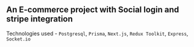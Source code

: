 ## An E-commerce project with Social login and stripe integration

Technologies used - `Postgresql`, `Prisma`, `Next.js`, `Redux Toolkit`, `Express`, `Socket.io`
